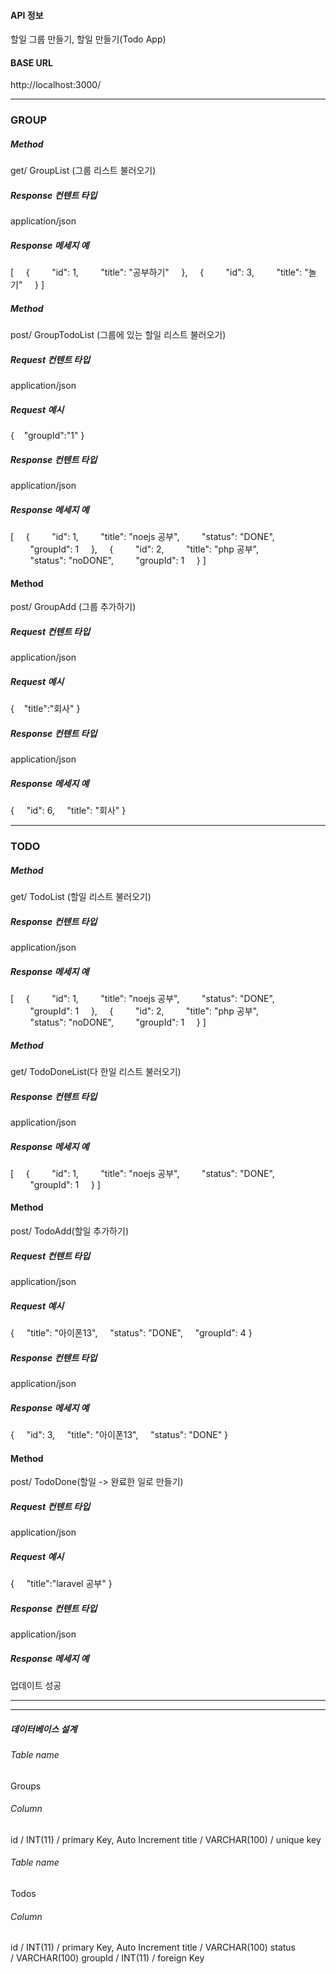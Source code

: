 #### API 정보

할일 그룹 만들기, 할일 만들기(Todo App)

#### BASE URL

http://localhost:3000/

- - -

### GROUP

##### Method

get/ GroupList (그룹 리스트 불러오기)

##### Response 컨텐트 타입

application/json

##### Response 메세지 예

[
    {
        "id": 1,
        "title": "공부하기"
    },
    {
        "id": 3,
        "title": "놀기"
    }
]


##### Method

post/ GroupTodoList (그룹에 있는 할일 리스트 불러오기)

##### Request 컨텐트 타입

application/json

##### Request 예시

{
   "groupId":"1"
}

##### Response 컨텐트 타입

application/json

##### Response 메세지 예

[
    {
        "id": 1,
        "title": "noejs 공부",
        "status": "DONE",
        "groupId": 1
    },
    {
        "id": 2,
        "title": "php 공부",
        "status": "noDONE",
        "groupId": 1
    }
]


#### Method

post/ GroupAdd (그룹 추가하기)

##### Request 컨텐트 타입

application/json

##### Request 예시

{
   "title":"회사"
}

##### Response 컨텐트 타입

application/json

##### Response 메세지 예

{
    "id": 6,
    "title": "회사"
}

- - -

### TODO

##### Method

get/ TodoList (할일 리스트 불러오기)

##### Response 컨텐트 타입

application/json

##### Response 메세지 예

[
    {
        "id": 1,
        "title": "noejs 공부",
        "status": "DONE",
        "groupId": 1
    },
    {
        "id": 2,
        "title": "php 공부",
        "status": "noDONE",
        "groupId": 1
    }
]


##### Method

get/ TodoDoneList(다 한일 리스트 불러오기)

##### Response 컨텐트 타입

application/json

##### Response 메세지 예

[
    {
        "id": 1,
        "title": "noejs 공부",
        "status": "DONE",
        "groupId": 1
    }
]


#### Method

post/ TodoAdd(할일 추가하기)

##### Request 컨텐트 타입

application/json

##### Request 예시

{
    "title": "아이폰13",
    "status": "DONE",
    "groupId": 4
}

##### Response 컨텐트 타입

application/json

##### Response 메세지 예

{
    "id": 3,
    "title": "아이폰13",
    "status": "DONE"
}


#### Method

post/ TodoDone(할일 -> 완료한 일로 만들기)

##### Request 컨텐트 타입

application/json

##### Request 예시

{
    "title":"laravel 공부"
}

##### Response 컨텐트 타입

application/json

##### Response 메세지 예

업데이트 성공

- - -
- - -

##### 데이터베이스 설계

###### Table name

Groups

###### Column

id / INT(11) / primary Key, Auto Increment
title / VARCHAR(100) / unique key

###### Table name

Todos

###### Column

id / INT(11) / primary Key, Auto Increment
title / VARCHAR(100)
status / VARCHAR(100)
groupId / INT(11) / foreign Key